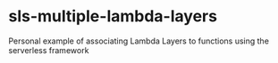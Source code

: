 # sls-multiple-lambda-layers

Personal example of associating Lambda Layers to functions using the serverless framework
